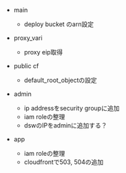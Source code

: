 - main
  - deploy bucket のarn設定

- proxy_vari
  - proxy eip取得

- public cf
  - default_root_objectの設定

- admin
  - ip addressをsecurity groupに追加
  - iam roleの整理
  - dswのIPをadminに追加する？

- app
  - iam roleの整理
  - cloudfrontで503, 504の追加
